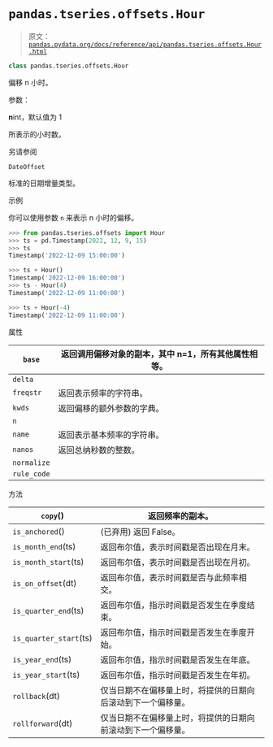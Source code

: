 # `pandas.tseries.offsets.Hour`

> 原文：[`pandas.pydata.org/docs/reference/api/pandas.tseries.offsets.Hour.html`](https://pandas.pydata.org/docs/reference/api/pandas.tseries.offsets.Hour.html)

```py
class pandas.tseries.offsets.Hour
```

偏移 n 小时。

参数：

**n**int，默认值为 1

所表示的小时数。

另请参阅

`DateOffset`

标准的日期增量类型。

示例

你可以使用参数 `n` 来表示 n 小时的偏移。

```py
>>> from pandas.tseries.offsets import Hour
>>> ts = pd.Timestamp(2022, 12, 9, 15)
>>> ts
Timestamp('2022-12-09 15:00:00') 
```

```py
>>> ts + Hour()
Timestamp('2022-12-09 16:00:00')
>>> ts - Hour(4)
Timestamp('2022-12-09 11:00:00') 
```

```py
>>> ts + Hour(-4)
Timestamp('2022-12-09 11:00:00') 
```

属性

| `base` | 返回调用偏移对象的副本，其中 n=1，所有其他属性相等。 |
| --- | --- |
| `delta` |  |
| `freqstr` | 返回表示频率的字符串。 |
| `kwds` | 返回偏移的额外参数的字典。 |
| `n` |  |
| `name` | 返回表示基本频率的字符串。 |
| `nanos` | 返回总纳秒数的整数。 |
| `normalize` |  |
| `rule_code` |  |

方法

| `copy`() | 返回频率的副本。 |
| --- | --- |
| `is_anchored`() | (已弃用) 返回 False。 |
| `is_month_end`(ts) | 返回布尔值，表示时间戳是否出现在月末。 |
| `is_month_start`(ts) | 返回布尔值，表示时间戳是否出现在月初。 |
| `is_on_offset`(dt) | 返回布尔值，表示时间戳是否与此频率相交。 |
| `is_quarter_end`(ts) | 返回布尔值，指示时间戳是否发生在季度结束。 |
| `is_quarter_start`(ts) | 返回布尔值，指示时间戳是否发生在季度开始。 |
| `is_year_end`(ts) | 返回布尔值，指示时间戳是否发生在年底。 |
| `is_year_start`(ts) | 返回布尔值，指示时间戳是否发生在年初。 |
| `rollback`(dt) | 仅当日期不在偏移量上时，将提供的日期向后滚动到下一个偏移量。 |
| `rollforward`(dt) | 仅当日期不在偏移量上时，将提供的日期向前滚动到下一个偏移量。 |
